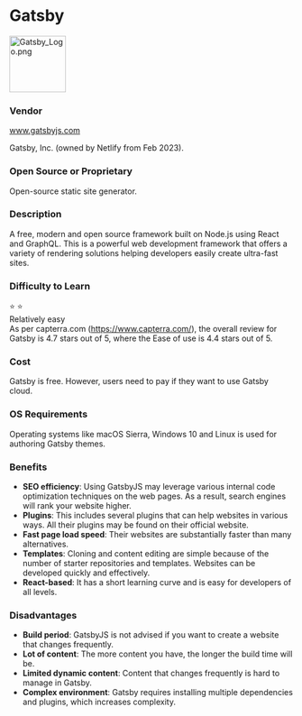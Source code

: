 # Gatsby
<img src="Gatsby_Logo.png" alt="Gatsby_Logo.png" width="100"/>  

### Vendor  
www.gatsbyjs.com  

Gatsby, Inc. (owned by Netlify from Feb 2023).  

### Open Source or Proprietary  
Open-source static site generator.  

### Description
A free, modern and open source framework built on Node.js using React and GraphQL. This is a powerful web development framework that offers a variety of rendering solutions helping developers easily create ultra-fast sites.

### Difficulty to Learn
:star: :star:  
Relatively easy     
As per capterra.com (https://www.capterra.com/), the overall review for Gatsby is 4.7 stars out of 5, where the Ease of use is 4.4 stars out of 5.  

### Cost
Gatsby is free. However, users need to pay if they want to use Gatsby cloud.  

### OS Requirements
Operating systems like macOS Sierra, Windows 10 and Linux is used for authoring Gatsby themes.  

### Benefits
* **SEO efficiency**: Using GatsbyJS may leverage various internal code optimization techniques on the web pages. As a result, search engines will rank your website higher.  
* **Plugins**: This includes several plugins that can help websites in various ways. All their plugins may be found on their official website.   
* **Fast page load speed**: Their websites are substantially faster than many alternatives.  
* **Templates**: Cloning and content editing are simple because of the number of starter repositories and templates. Websites can be developed quickly and effectively. 
* **React-based**: It has a short learning curve and is easy for developers of all levels.
  
### Disadvantages
* **Build period**: GatsbyJS is not advised if you want to create a website that changes frequently.   
* **Lot of content**: The more content you have, the longer the build time will be.  
* **Limited dynamic content**: Content that changes frequently is hard to manage in Gatsby.  
* **Complex environment**: Gatsby requires installing multiple dependencies and plugins, which increases complexity.


